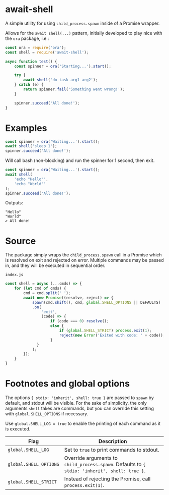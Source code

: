 # await-shell
A simple utility for using `child_process.spawn` inside of a Promise wrapper.

Allows for the `await shell(...)` pattern, initially developed to play nice with the `ora` package, i.e.:

```javascript
const ora = require('ora');
const shell = require('await-shell');

async function test() {
    const spinner = ora('Starting...').start();

    try {
        await shell('do-task arg1 arg2');
    } catch (e) {
        return spinner.fail('Something went wrong!');
    }

    spinner.succeed('All done!');
}
```

# Examples

```javascript
const spinner = ora('Waiting...').start();
await shell('sleep 1');
spinner.succeed('All done!');
```
Will call bash (non-blocking) and run the spinner for 1 second, then exit.

```javascript
const spinner = ora('Waiting...').start();
await shell(
    'echo "Hello"',
    'echo "World"'
);
spinner.succeed('All done!');
```

Outputs:

```
"Hello"
"World"
✔ All done!
```

# Source

The package simply wraps the `child_process.spawn` call in a Promise which is
resolved on exit and rejected on error.  Multiple commands may be passed in, and
they will be executed in sequential order.

`index.js`
```javascript
const shell = async (...cmds) => {
    for (let cmd of cmds) {
        cmd = cmd.split(' ');
        await new Promise((resolve, reject) => {
            spawn(cmd.shift(), cmd, global.SHELL_OPTIONS || DEFAULTS)
            .on(
                'exit', 
                (code) => {
                    if (code === 0) resolve();
                    else {
                        if (global.SHELL_STRICT) process.exit(1);
                        reject(new Error('Exited with code: ' + code));
                    }
              }
            );
        });
    }
}
```

# Footnotes and global options

The options `{ stdio: 'inherit', shell: true }` are passed to `spawn` by default, and stdout
will be visible. For the sake of simplicity, the only arguments `shell` takes
are commands, but you can override this setting with `global.SHELL_OPTIONS` if
necessary. 

Use `global.SHELL_LOG = true` to enable the printing of each command as it is
executed.

| Flag        | Description |
| ----------- | ----------- |
| `global.SHELL_LOG`        | Set to `true` to print commands to stdout. |
| `global.SHELL_OPTIONS`    | Override arguments to `child_process.spawn`. Defaults to `{ stdio: 'inherit', shell: true }`. |
| `global.SHELL_STRICT`     | Instead of rejecting the Promise, call `process.exit(1)`. |